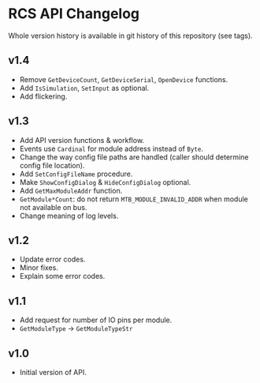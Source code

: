 RCS API Changelog
=================

Whole version history is available in git history of this repository (see tags).

## v1.4

 * Remove `GetDeviceCount`, `GetDeviceSerial`, `OpenDevice` functions.
 * Add `IsSimulation`, `SetInput` as optional.
 * Add flickering.

## v1.3

 * Add API version functions & workflow.
 * Events use `Cardinal` for module address instead of `Byte`.
 * Change the way config file paths are handled (caller should determine config
   file location).
 * Add `SetConfigFileName` procedure.
 * Make `ShowConfigDialog` & `HideConfigDialog` optional.
 * Add `GetMaxModuleAddr` function.
 * `GetModule*Count`: do not return `MTB_MODULE_INVALID_ADDR` when module not
   available on bus.
 * Change meaning of log levels.

## v1.2

 * Update error codes.
 * Minor fixes.
 * Explain some error codes.

## v1.1

 * Add request for number of IO pins per module.
 * `GetModuleType` → `GetModuleTypeStr`

## v1.0

 * Initial version of API.
